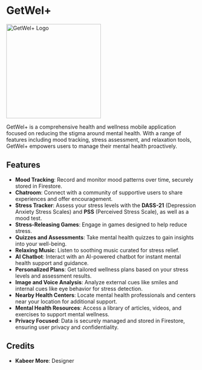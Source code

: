 # GetWel+

<img src="app/src/main/res/drawable/getwel_logo.png" alt="GetWel+ Logo" width="250">

GetWel+ is a comprehensive health and wellness mobile application focused on reducing the stigma around mental health. With a range of features including mood tracking, stress assessment, and relaxation tools, GetWel+ empowers users to manage their mental health proactively.

## Features

- **Mood Tracking**: Record and monitor mood patterns over time, securely stored in Firestore.
- **Chatroom**: Connect with a community of supportive users to share experiences and offer encouragement.
- **Stress Tracker**: Assess your stress levels with the **DASS-21** (Depression Anxiety Stress Scales) and **PSS** (Perceived Stress Scale), as well as a mood test.
- **Stress-Releasing Games**: Engage in games designed to help reduce stress.
- **Quizzes and Assessments**: Take mental health quizzes to gain insights into your well-being.
- **Relaxing Music**: Listen to soothing music curated for stress relief.
- **AI Chatbot**: Interact with an AI-powered chatbot for instant mental health support and guidance.
- **Personalized Plans**: Get tailored wellness plans based on your stress levels and assessment results.
- **Image and Voice Analysis**: Analyze external cues like smiles and internal cues like eye behavior for stress detection.
- **Nearby Health Centers**: Locate mental health professionals and centers near your location for additional support.
- **Mental Health Resources**: Access a library of articles, videos, and exercises to support mental wellness.
- **Privacy Focused**: Data is securely managed and stored in Firestore, ensuring user privacy and confidentiality.

## Credits

- **Kabeer More**: Designer
